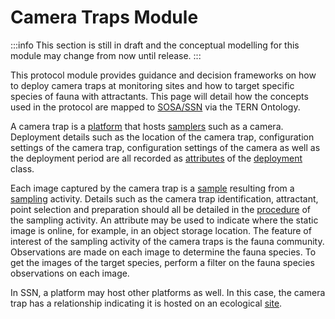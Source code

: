 # Camera Traps Module

:::info
This section is still in draft and the conceptual modelling for this module may change from now until release.
:::

This protocol module provides guidance and decision frameworks on how to deploy camera traps at monitoring sites and how to target specific species of fauna with attractants. This page will detail how the concepts used in the protocol are mapped to [SOSA/SSN](https://www.w3.org/TR/vocab-ssn/) via the TERN Ontology.

A camera trap is a [platform](http://www.w3.org/ns/sosa/Platform) that hosts [samplers](https://w3id.org/tern/ontologies/tern/Sampler) such as a camera. Deployment details such as the location of the camera trap, configuration settings of the camera trap, configuration settings of the camera as well as the deployment period are all recorded as [attributes](https://w3id.org/tern/ontologies/tern/Attribute) of the [deployment](https://w3id.org/tern/ontologies/tern/Deployment) class.

Each image captured by the camera trap is a [sample](https://w3id.org/tern/ontologies/tern/Sample) resulting from a [sampling](https://w3id.org/tern/ontologies/tern/Sampling) activity. Details such as the camera trap identification, attractant, point selection and preparation should all be detailed in the [procedure](https://linkeddata.tern.org.au/viewers/tern-ontology?uri=https://w3id.org/tern/shapes/tern/sosa-usedProcedure) of the sampling activity. An attribute may be used to indicate where the static image is online, for example, in an object storage location. The feature of interest of the sampling activity of the camera traps is the fauna community. Observations are made on each image to determine the fauna species. To get the images of the target species, perform a filter on the fauna species observations on each image.

In SSN, a platform may host other platforms as well. In this case, the camera trap has a relationship indicating it is hosted on an ecological [site](https://w3id.org/tern/ontologies/tern/Site).
